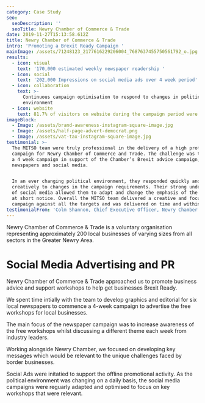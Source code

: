 ```yaml
---
category: Case Study
seo:
  seoDescription: ''
  seoTitle: Newry Chamber of Commerce & Trade
date: 2019-11-27T15:13:58.612Z
title: Newry Chamber of Commerce & Trade
intro: 'Promoting a Brexit Ready Campaign '
mainImage: /assets/71248123_2177616229206004_7687637455750561792_o.jpg
results:
  - icon: visual
    text: '170,000 estimated weekly newspaper readership '
  - icon: social
    text: '202,000 Impressions on social media ads over 4 week period'
  - icon: collaboration
    text: >-
      Continuous campaign optimisation to respond to changes in political
      environment 
  - icon: website
    text: 81.7% of visitors on website during the campaign period were new
imageBlock:
  - Image: /assets/brand-awareness-instagram-square-image.jpg
  - Image: /assets/half-page-advert-democrat.png
  - Image: /assets/vat-tax-instagram-square-image.jpg
testimonial: >-
  The MITSO team were truly professional in the delivery of a high profile
  campaign for Newry Chamber of Commerce and Trade. The challenge was to deliver
  a 4 week campaign in support of the Chamber’s Brexit advice campaign, across
  newspapers and social media. 


  In an ever changing political environment, they responded quickly and
  creatively to changes in the campaign requirements. Their strong understanding
  of social media allowed them to adapt and change the emphasis of the campaign
  at short notice. Overall the MITSO team delivered a creative and focused
  campaign against all the targets and was delivered on time and within budget.
testimonialFrom: 'Colm Shannon, Chief Executive Officer, Newry Chamber of Commerce & Trade.'
---
```

Newry Chamber of Commerce & Trade is a voluntary organisation representing approximately 200 local businesses of varying sizes from all sectors in the Greater Newry Area. 

# Social Media Advertising and PR

Newry Chamber of Commerce & Trade approached us to promote business advice and support workshops to help get businesses Brexit Ready.

We spent time intially with the team to develop graphics and editorial for six local newspapers to commence a 4-week campaign to advertise the free workshops for local businesses. 

The main focus of the newspaper campaign was to increase awareness of the free workshops whilst discussing a different theme each week from industry leaders. 

Working alongside Newry Chamber, we focused on developing key messages which would be relevant to the unique challenges faced by border businesses. 

Social Ads were initatied to support the offline promotional activity. As the political environment was changing on a daily basis, the social media campaigns were reguarly adapted and optimised to focus on key workshops that were relevant.
